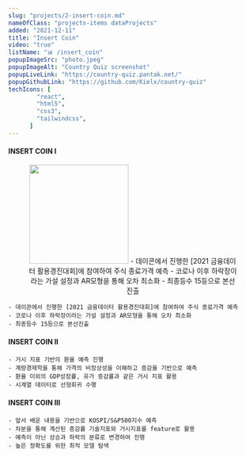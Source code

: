 ```yaml
---
slug: "projects/2-insert-coin.md"
nameOfClass: "projects-items dataProjects"
added: "2021-12-11"
title: "Insert Coin"
video: "true"
listName: "📊 /insert_coin"
popupImageSrc: "photo.jpeg"
popupImageAlt: "Country Quiz screenshot"
popupLiveLink: "https://country-quiz.pantak.net/"
popupGithubLink: "https://github.com/Kielx/country-quiz"
techIcons: [
        "react",
        "html5",
        "css3",
        "tailwindcss",
      ]
---
```


#### INSERT COIN I
<figure style="text-align: center;">
    <img src="https://boysbeanxious22.netlify.app/insert_coin_1_1.png" height="200px">
    - 데이콘에서 진행한 [2021 금융데이터 활용경진대회]에 참여하여 주식 종료가격 예측
    - 코로나 이후 하락장이라는 가설 설정과 AR모형을 통해 오차 최소화
    - 최종등수 15등으로 본선진출
</figure>


    - 데이콘에서 진행한 [2021 금융데이터 활용경진대회]에 참여하여 주식 종료가격 예측 
    - 코로나 이후 하락장이라는 가설 설정과 AR모형을 통해 오차 최소화
    - 최종등수 15등으로 본선진출   
 
#### INSERT COIN II
    - 거시 지표 기반의 환율 예측 진행
    - 계량경제학을 통해 가격의 비정상성을 이해하고 증감율 기반으로 예측
    - 환율 이외의 GDP성장률, 유가 증감률과 같은 거시 지표 활용
    - 시계열 데이터로 선형회귀 수행
    
#### INSERT COIN III
    - 앞서 배운 내용을 기반으로 KOSPI/S&P500지수 예측 
    - 차분을 통해 계산된 증감률 기술지표와 거시지표를 feature로 활용
    - 예측이 아닌 상승과 하락의 분류로 변경하여 진행
    - 높은 정확도를 위한 최적 모델 탐색

